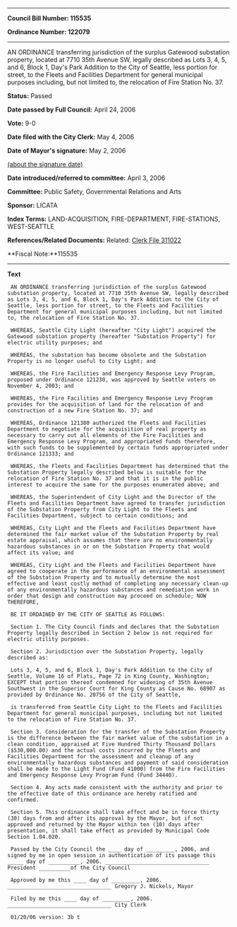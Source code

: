 

********

**Council Bill Number: 115535**
   
**Ordinance Number: 122079**
********

 AN ORDINANCE transferring jurisdiction of the surplus Gatewood substation property, located at 7710 35th Avenue SW, legally described as Lots 3, 4, 5, and 6, Block 1, Day's Park Addition to the City of Seattle, less portion for street, to the Fleets and Facilities Department for general municipal purposes including, but not limited to, the relocation of Fire Station No. 37.

**Status:** Passed
   
**Date passed by Full Council:** April 24, 2006
   
**Vote:** 9-0
   
**Date filed with the City Clerk:** May 4, 2006
   
**Date of Mayor's signature:** May 2, 2006
   
[(about the signature date)](/~public/approvaldate.htm)
   
   
   
**Date introduced/referred to committee:** April 3, 2006
   
**Committee:** Public Safety, Governmental Relations and Arts
   
**Sponsor:** LICATA
   
   
**Index Terms:** LAND-ACQUISITION, FIRE-DEPARTMENT, FIRE-STATIONS, WEST-SEATTLE

**References/Related Documents:** Related: [Clerk File 311022](http://clerk.ci.seattle.wa.us/~scripts/nph-brs.exe?s1=&s3=311022&s2=&s4=&Sect4=AND&l=20&Sect2=THESON&Sect3=PLURON&Sect5=CFCF1&Sect6=HITOFF&d=CFCF&p=1&u=%2F%7Epublic%2Fcfcf1.htm&r=1&f=G)

**Fiscal Note:**115535

********

**Text**
   
```
 AN ORDINANCE transferring jurisdiction of the surplus Gatewood substation property, located at 7710 35th Avenue SW, legally described as Lots 3, 4, 5, and 6, Block 1, Day's Park Addition to the City of Seattle, less portion for street, to the Fleets and Facilities Department for general municipal purposes including, but not limited to, the relocation of Fire Station No. 37.

 WHEREAS, Seattle City Light (hereafter "City Light") acquired the Gatewood substation property (hereafter "Substation Property") for electric utility purposes; and

 WHEREAS, the substation has become obsolete and the Substation Property is no longer useful to City Light; and

 WHEREAS, the Fire Facilities and Emergency Response Levy Program, proposed under Ordinance 121230, was approved by Seattle voters on November 4, 2003; and

 WHEREAS, the Fire Facilities and Emergency Response Levy Program provides for the acquisition of land for the relocation of and construction of a new Fire Station No. 37; and

 WHEREAS, Ordinance 121380 authorized the Fleets and Facilities Department to negotiate for the acquisition of real property as necessary to carry out all elements of the Fire Facilities and Emergency Response Levy Program, and appropriated funds therefore, with such funds to be supplemented by certain funds appropriated under Ordinance 121333; and

 WHEREAS, the Fleets and Facilities Department has determined that the Substation Property legally described below is suitable for the relocation of Fire Station No. 37 and that it is in the public interest to acquire the same for the purposes enumerated above; and

 WHEREAS, the Superintendent of City Light and the Director of the Fleets and Facilities Department have agreed to transfer jurisdiction of the Substation Property from City Light to the Fleets and Facilities Department, subject to certain conditions; and

 WHEREAS, City Light and the Fleets and Facilities Department have determined the fair market value of the Substation Property by real estate appraisal, which assumes that there are no environmentally hazardous substances in or on the Substation Property that would affect its value; and

 WHEREAS, City Light and the Fleets and Facilities Department have agreed to cooperate in the performance of an environmental assessment of the Substation Property and to mutually determine the most effective and least costly method of completing any necessary clean-up of any environmentally hazardous substances and remediation work in order that design and construction may proceed on schedule; NOW THEREFORE,

 BE IT ORDAINED BY THE CITY OF SEATTLE AS FOLLOWS:

 Section 1. The City Council finds and declares that the Substation Property legally described in Section 2 below is not required for electric utility purposes.

 Section 2. Jurisdiction over the Substation Property, legally described as:

 Lots 3, 4, 5, and 6, Block 1, Day's Park Addition to the City of Seattle, Volume 16 of Plats, Page 72 in King County, Washington; EXCEPT that portion thereof condemned for widening of 35th Avenue Southwest in the Superior Court for King County as Cause No. 68907 as provided by Ordinance No. 20756 of the City of Seattle,

 is transferred from Seattle City Light to the Fleets and Facilities Department for general municipal purposes, including but not limited to the relocation of Fire Station No. 37.

 Section 3. Consideration for the transfer of the Substation Property is the difference between the fair market value of the substation in a clean condition, appraised at Five Hundred Thirty Thousand Dollars ($530,000.00) and the actual costs incurred by the Fleets and Facilities Department for the assessment and cleanup of any environmentally hazardous substances and payment of said consideration shall be made to the Light Fund (Fund 41000) from the Fire Facilities and Emergency Response Levy Program Fund (Fund 34440).

 Section 4. Any acts made consistent with the authority and prior to the effective date of this ordinance are hereby ratified and confirmed.

 Section 5. This ordinance shall take effect and be in force thirty (30) days from and after its approval by the Mayor, but if not approved and returned by the Mayor within ten (10) days after presentation, it shall take effect as provided by Municipal Code Section 1.04.020.

 Passed by the City Council the ____ day of _________, 2006, and signed by me in open session in authentication of its passage this _____ day of __________, 2006. _________________________________ President __________of the City Council

 Approved by me this ____ day of _________, 2006. _________________________________ Gregory J. Nickels, Mayor

 Filed by me this ____ day of _________, 2006. _________________________________ City Clerk

 01/20/06 version: 3b t

```
